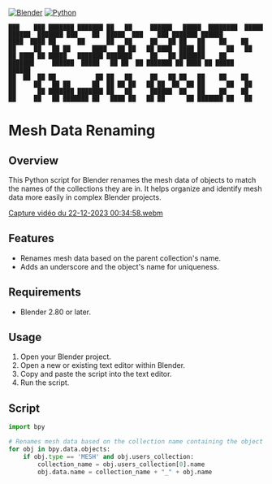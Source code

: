 [![Blender](https://img.shields.io/badge/Blender-4.0-orange.svg)](https://www.blender.org/download/releases/4-0/)
[![Python](https://img.shields.io/badge/Python-3.10.13-blue.svg)](https://www.python.org/downloads/release/python-31013/)
```
███    ███ ███████ ███████ ██   ██     ██████   █████  ████████  █████      ██████  ███████ ███    ██  █████  ███    ███ ███████ ██████  
████  ████ ██      ██      ██   ██     ██   ██ ██   ██    ██    ██   ██     ██   ██ ██      ████   ██ ██   ██ ████  ████ ██      ██   ██ 
██ ████ ██ █████   ███████ ███████     ██   ██ ███████    ██    ███████     ██████  █████   ██ ██  ██ ███████ ██ ████ ██ █████   ██████  
██  ██  ██ ██           ██ ██   ██     ██   ██ ██   ██    ██    ██   ██     ██   ██ ██      ██  ██ ██ ██   ██ ██  ██  ██ ██      ██   ██ 
██      ██ ███████ ███████ ██   ██     ██████  ██   ██    ██    ██   ██     ██   ██ ███████ ██   ████ ██   ██ ██      ██ ███████ ██   ██ 
```

# Mesh Data Renaming

## Overview
This Python script for Blender renames the mesh data of objects to match the names of the collections they are in. It helps organize and identify mesh data more easily in complex Blender projects.

[Capture vidéo du 22-12-2023 00:34:58.webm](https://github.com/SECRET-GUEST/animation/assets/92639080/b2f59bf8-c593-49b3-b935-476c5670576a)

## Features
- Renames mesh data based on the parent collection's name.
- Adds an underscore and the object's name for uniqueness.

## Requirements
- Blender 2.80 or later.

## Usage
1. Open your Blender project.
2. Open a new or existing text editor within Blender.
3. Copy and paste the script into the text editor.
4. Run the script.

## Script
```python
import bpy

# Renames mesh data based on the collection name containing the object
for obj in bpy.data.objects:
    if obj.type == 'MESH' and obj.users_collection:
        collection_name = obj.users_collection[0].name
        obj.data.name = collection_name + "_" + obj.name
```
